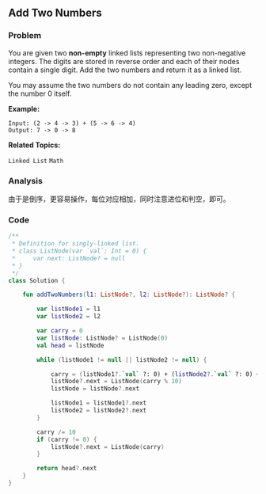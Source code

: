 ## Add Two Numbers

### Problem

You are given two **non-empty** linked lists representing two non-negative integers. The digits are stored in reverse order and each of their nodes contain a single digit. Add the two numbers and return it as a linked list.

You may assume the two numbers do not contain any leading zero, except the number 0 itself.

**Example:**

```
Input: (2 -> 4 -> 3) + (5 -> 6 -> 4)
Output: 7 -> 0 -> 8
```

**Related Topics:**

`Linked List` `Math`

### Analysis

由于是倒序，更容易操作，每位对应相加，同时注意进位和判空，即可。

### Code

```kotlin
/**
 * Definition for singly-linked list.
 * class ListNode(var `val`: Int = 0) {
 *     var next: ListNode? = null
 * }
 */
class Solution {

    fun addTwoNumbers(l1: ListNode?, l2: ListNode?): ListNode? {

        var listNode1 = l1
        var listNode2 = l2

        var carry = 0
        var listNode: ListNode? = ListNode(0)
        val head = listNode

        while (listNode1 != null || listNode2 != null) {

            carry = (listNode1?.`val` ?: 0) + (listNode2?.`val` ?: 0) + carry / 10
            listNode?.next = ListNode(carry % 10)
            listNode = listNode?.next

            listNode1 = listNode1?.next
            listNode2 = listNode2?.next
        }

        carry /= 10
        if (carry != 0) {
            listNode?.next = ListNode(carry)
        }

        return head?.next
    }
}
```